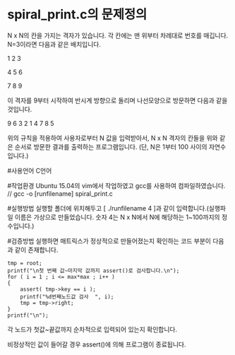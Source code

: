 # spiral_print.c의 문제정의

N x N의 칸을 가지는 격자가 있습니다. 각 칸에는 맨 위부터 차례대로 번호를 매깁니다.
N=3이라면 다음과 같은 배치입니다.

1 2 3

4 5 6

7 8 9

이 격자를 9부터 시작하여 반시계 방향으로 돌리며 나선모양으로 방문하면 다음과 같을 것입니다.

9 6 3 2 1 4 7 8 5

위의 규칙을 적용하여 사용자로부터 N 값을 입력받아서, N x N 격자의 칸들을 위와 같은 순서로 방문한 결과를 출력하는 프로그램입니다. (단, N은 1부터 100 사이의 자연수입니다.)

#사용언어
C언어

#작업환경
Ubuntu 15.04의 vim에서 작업하였고 gcc를 사용하여 컴파일하였습니다. // gcc -o [runfilename] spiral_print.c

#실행방법
실행할 폴더에 위치해두고 [ ./runfilename 4 ]과 같이 입력합니다.(실행파일 이름은 가상으로 만들었습니다. 숫자 4는 N x N에서 N에 해당하는 1~100까지의 정수입니다.)

#검증방법
실행하면 매트릭스가 정상적으로 만들어졌는지 확인하는 코드 부분이 다음과 같이 존재합니다.

	tmp = root;
	printf("\n첫 번째 값~마지막 값까지 assert()로 검사합니다.\n");
	for ( i = 1 ; i <= max*max ; i++ )
	{
		assert( tmp->key == i );
		printf("%d번째노드값 검사  ", i);
		tmp = tmp->right;
	}
	printf("\n");

각 노드가 첫값~끝값까지 순차적으로 입력되어 있는지 확인합니다.

비정상적인 값이 들어갈 경우 assert()에 의해 프로그램이 종료됩니다.
